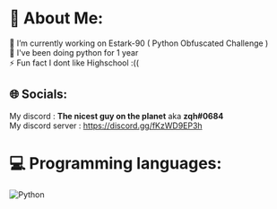 # 💫 About Me:
🔭 I’m currently working on Estark-90 ( Python Obfuscated Challenge )<br>🌱 I've been doing python for 1 year<br>⚡ Fun fact I dont like Highschool :((


## 🌐 Socials:
My discord : **The nicest guy on the planet**  aka **zqh#0684**<br>
My discord server : https://discord.gg/fKzWD9EP3h
# 💻 Programming languages:
![Python](https://img.shields.io/badge/python-3670A0?style=for-the-badge&logo=python&logoColor=ffdd54)

<!-- Proudly created with GPRM ( https://gprm.itsvg.in ) -->
